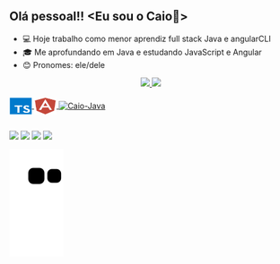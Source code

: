 ## Olá pessoal!!  <Eu sou o Caio👋>


- :computer: Hoje trabalho como menor aprendiz full stack Java e angularCLI
- :mortar_board: Me aprofundando em Java e estudando JavaScript e Angular
- :blush: Pronomes: ele/dele 

<div align="center">
  <a href="https://github.com/piuvlr">
  <img height="180em" src="https://github-readme-stats.vercel.app/api?username=piuvlr&show_icons=true&theme=dark&include_all_commits=true&count_private=true"/>
  <img height="180em" src="https://github-readme-stats.vercel.app/api/top-langs/?username=piuvlr&layout=compact&langs_count=7&theme=dark"/>
</div>
 
 <div style="display: inline_block"><br>
  <img align="center" alt="Caio-Ts" height="30" width="40" src="https://raw.githubusercontent.com/devicons/devicon/1119b9f84c0290e0f0b38982099a2bd027a48bf1/icons/typescript/typescript-plain.svg">
  <img align="center" alt="Caio-Angular" height="30" width="40" src="https://raw.githubusercontent.com/devicons/devicon/1119b9f84c0290e0f0b38982099a2bd027a48bf1/icons/angularjs/angularjs-plain.svg">
  <img align="center" alt="Caio-Java" height="30" width="40" src="https://cdn.jsdelivr.net/gh/devicons/devicon/icons/java/java-original.svg"">
</div>
                                                                                                                                     
##
                                                                                                                                             
<div> 
  <a href="https://www.instagram.com/caiio_siimass/" target="_blank"><img src="https://img.shields.io/badge/-Instagram-%23E4405F?style=for-the-badge&logo=instagram&logoColor=white" target="_blank"></a>
 <a href="https://twitter.com/piuvlr" target="_blank"><img src="https://img.shields.io/badge/Twitter-1DA1F2?style=for-the-badge&logo=twitter&logoColor=white" target="_blank"></a> 
  <a href = "mailto:caiosimas.siloe@gmail.com"><img src="https://img.shields.io/badge/-Gmail-%23333?style=for-the-badge&logo=gmail&logoColor=white" target="_blank"></a>
  <a href="https://www.linkedin.com/in/caio-simas-06a06520a/" target="_blank"><img src="https://img.shields.io/badge/-LinkedIn-%230077B5?style=for-the-badge&logo=linkedin&logoColor=white" target="_blank"></a> 
 
  ![Snake animation](https://github.com/piuvlr/Piposo745/blob/output/github-contribution-grid-snake.svg)

</div>
                                                                                                                                           

